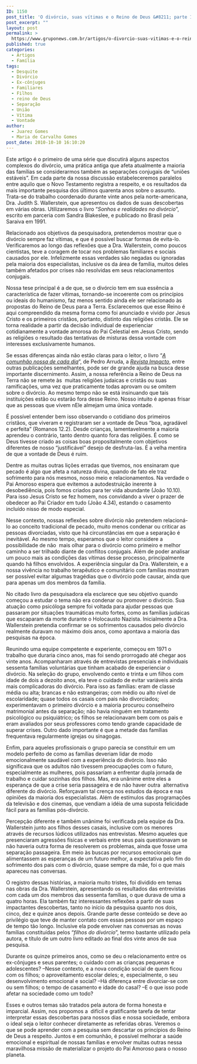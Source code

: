 ```yaml
---
ID: 1150
post_title: 'O divórcio, suas vítimas e o Reino de Deus &#8211; parte 1'
post_excerpt: ""
layout: post
permalink: >
  https://www.gruponews.com.br/artigos/o-divorcio-suas-vitimas-e-o-reino-de-deus-parte-1
published: true
categories:
  - Artigos
  - Família
tags:
  - Desquite
  - Divórcio
  - Ex-cônjuges
  - Familiares
  - Filhos
  - reino de Deus
  - Separação
  - União
  - Vítima
  - Vontade
author:
  - Juarez Gomes
  - Maria de Carvalho Gomes
post_date: 2010-10-10 16:10:20
---
```

Este artigo é o primeiro de uma série que discutirá alguns aspectos complexos do divórcio, uma prática antiga que afeta atualmente a maioria das famílias se considerarmos também as separações conjugais de “uniões estáveis”. Em cada parte da nossa discussão estabeleceremos paralelos entre aquilo que o Novo Testamento registra a respeito, e os resultados da mais importante pesquisa dos últimos quarenta anos sobre o assunto. Trata-se do trabalho coordenado durante vinte anos pela norte-americana, Dra. Judith S. Wallerstein, que apresentou os dados de suas descobertas em várias obras. Utilizaremos o livro “<em>Sonhos e realidades no divórcio</em>”, escrito em parceria com Sandra Blakeslee, e publicado no Brasil pela Saraiva em 1991.

Relacionado aos objetivos da pesquisadora, pretendemos mostrar que o divórcio sempre faz vítimas, e que é possível buscar formas de evita-lo. Verificaremos ao longo das reflexões que a Dra. Wallerstein, como poucos cientistas, teve a coragem de tocar nos problemas familiares e sociais causados por ele. Infelizmente essas verdades são negadas ou ignoradas pela maioria dos especialistas, inclusive os da área de família, muitos deles também afetados por crises não resolvidas em seus relacionamentos conjugais.

Nossa tese principal é a de que, se o divórcio tem em sua essência a característica de fazer vítimas, tornando-se incoerente com os princípios ou ideais do humanismo, faz menos sentido ainda ele ser relacionado às propostas do Reino de Deus para a Terra. Esclarecemos que esse Reino é aqui compreendido da mesma forma como foi anunciado e vivido por Jesus Cristo e os primeiros cristãos, portanto, distinto das religiões cristãs. Ele se torna realidade a partir da decisão individual de experienciar cotidianamente a vontade amorosa do Pai Celestial em Jesus Cristo, sendo as religiões o resultado das tentativas de misturas dessa vontade com interesses exclusivamente humanos.

Se essas diferenças ainda não estão claras para o leitor, o livro “<a href="http://www.gruponews.com.br/2010/08/a-comunhao-nossa-de-cada-dia.html" target="_blank"><em>A comunhão nossa de cada dia</em></a>”, de Pedro Arruda, a <a href="http://www.revistaimpacto.com.br" target="_blank"><em>Revista Impacto</em></a>, entre outras publicações semelhantes, pode ser de grande ajuda na busca desse importante discernimento. Assim, a nossa referência a Reino de Deus na Terra não se remete às  muitas religiões judaicas e cristãs ou suas ramificações, uma vez que praticamente todas aprovam ou se omitem sobre o divórcio. Ao mesmo tempo não se está insinuando que tais instituições estão ou estarão fora desse Reino. Nosso intuito é apenas frisar que as pessoas que vivem nEle almejam uma única vontade.

É possível entender bem isso observando o cotidiano dos primeiros cristãos, que viveram e registraram ser a vontade de Deus “boa, agradável e perfeita” (Romanos 12.2). Desde crianças, lamentavelmente a maioria aprendeu o contrário, tanto dentro quanto fora das religiões. É como se Deus tivesse criado as coisas boas propositalmente com objetivos diferentes de nosso “justificável” desejo de desfruta-las. É a velha mentira de que a vontade de Deus é ruim.

Dentre as muitas outras lições erradas que tivemos, nos ensinaram que pecado é algo que afeta a natureza divina, quando de fato ele traz sofrimento para nós mesmos, nosso meio e relacionamentos. Na verdade o Pai Amoroso espera que evitemos a autodestruição inerente à desobediência, pois fomos criados para ter vida abundante (João 10.10). Para isso Jesus Cristo se fez homem, nos convidando a viver o prazer de obedecer ao Pai Criador em tudo (João 4.34), estando o casamento incluído nisso de modo especial.

Nesse contexto, nossas reflexões sobre divórcio não pretendem relacioná-lo ao conceito tradicional de pecado, muito menos condenar ou criticar as pessoas divorciadas, visto que há circunstâncias em que a separação é inevitável. Ao mesmo tempo, esperamos que o leitor considere a possibilidade de não  mais olhar para o divórcio como primeiro e melhor caminho a ser trilhado diante de conflitos conjugais. Além de poder analisar um pouco mais as condições das vítimas desse processo, principalmente quando há filhos envolvidos. A experiência singular da Dra. Wallerstein, e a nossa vivência no trabalho terapêutico e comunitário com famílias mostram ser possível evitar algumas tragédias que o divórcio pode causar, ainda que para apenas um dos membros da família.

No citado livro da pesquisadora ela esclarece que seu objetivo quando começou a estudar o tema não era condenar ou promover o divórcio. Sua atuação como psicóloga sempre foi voltada para ajudar pessoas que passaram por situações traumáticas muito fortes, como as famílias judaicas que escaparam da morte durante o Holocausto Nazista. Inicialmente a Dra. Wallerstein pretendia confirmar se os sofrimentos causados pelo divórcio realmente duravam no máximo dois anos, como apontava a maioria das pesquisas na época.

Reunindo uma equipe competente e experiente, começou em 1971 o trabalho que duraria cinco anos, mas foi sendo prorrogado até chegar aos vinte anos. Acompanharam através de entrevistas presenciais e individuais sessenta famílias voluntárias que tinham acabado de experienciar o divórcio. Na seleção do grupo, envolvendo cento e trinta e um filhos com idade de dois a dezoito anos, ela teve o cuidado de evitar variáveis ainda mais complicadoras do divórcio. Para isso as famílias: eram de classe média ou alta; brancas e não estrangeiras; com médio ou alto nível de escolaridade; quase todos os casais com pais não divorciados; experimentavam o primeiro divórcio e a maioria procurou conselheiro matrimonial antes da separação; não havia ninguém em tratamento psicológico ou psiquiátrico; os filhos se relacionavam bem com os pais e eram avaliados por seus professores como tendo grande capacidade de superar crises. Outro dado importante é que a metade das famílias frequentava regularmente igrejas ou sinagogas.

Enfim, para aqueles profissionais o grupo parecia se constituir em um modelo perfeito de como as famílias deveriam lidar de modo emocionalmente saudável com a experiência do divórcio. Isso não significava que os adultos não tivessem preocupações com o futuro, especialmente as mulheres, pois passariam a enfrentar dupla jornada de trabalho e cuidar sozinhas dos filhos. Mas, era unânime entre eles a esperança de que a crise seria passageira e de não haver outra  alternativa diferente do divórcio. Reforçavam tal crença nos estudos da época e nas opiniões da maioria dos especialistas. Além de estímulos das programações da televisão e dos cinemas, que vendiam a idéia de uma suposta felicidade fácil para as famílias pós-divórcio.

Percepção diferente e também unânime foi verificada pela equipe da Dra. Wallerstein junto aos filhos desses casais, inclusive com os menores através de recursos lúdicos utilizados nas entrevistas. Mesmo aqueles que presenciaram agressões físicas e verbais entre seus pais questionavam se não haveria outra forma de resolverem os problemas, ainda que fosse uma separação passageira. Em meio às buscas por recursos emocionais que alimentassem as esperanças de um futuro melhor, a expectativa pelo fim do sofrimento dos pais com o divórcio, quase sempre da mãe, foi o que mais apareceu nas conversas.

O registro dessas histórias, a maioria muito tristes, foi dividido em temas nas obras da Dra. Wallerstein, apresentando os resultados das entrevistas com cada um dos membros das sessenta famílias, o que durava de uma a quatro horas. Ela também faz interessantes reflexões a partir de suas impactantes descobertas, tanto no início da pesquisa quanto nos dois, cinco, dez e quinze anos depois. Grande parte desse conteúdo se deve ao privilégio que teve de manter contato com essas pessoas por um espaço de tempo tão longo. Inclusive ela pode envolver nas conversas as novas famílias constituídas pelos “<em>filhos do divórcio</em>”, termo bastante utilizado pela autora, e título de um outro livro editado ao final dos vinte anos de sua pesquisa.

Durante os quinze primeiros anos, como se deu o relacionamento entre os ex-cônjuges e seus parentes; o cuidado com as crianças pequenas e adolescentes? –Nesse contexto, e a nova condição social de quem ficou com os filhos; o aproveitamento escolar deles; e, especialmente, o seu desenvolvimento emocional e social? –Há diferença entre divorciar-se com ou sem filhos; o tempo de casamento e idade do casal? –E o que isso pode afetar na sociedade como um todo?

Esses e outros temas são tratados pela autora de forma honesta e imparcial. Assim, nos propomos a  difícil e gratificante tarefa de tentar interpretar essas descobertas para nossos dias e nossa sociedade, embora o ideal seja o leitor conhecer diretamente as referidas obras. Veremos o que se pode aprender com a pesquisa sem descartar os princípios do Reino de Deus a respeito. Juntos e em comunhão, é possível melhorar a saúde emocional e espiritual de nossas famílias e envolver muitas outras nessa maravilhosa missão de materializar o projeto do Pai Amoroso para o nosso planeta.